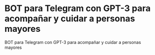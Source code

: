 # BOT para Telegram con GPT-3 para acompañar y cuidar a personas mayores

BOT para Telegram con GPT-3 para acompañar y cuidar a personas mayores  
